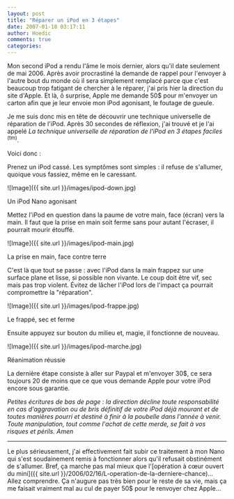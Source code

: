 ```yaml
---
layout: post
title: "Réparer un iPod en 3 étapes"
date: 2007-01-18 03:17:11
author: Hoedic
comments: true
categories: 
---
```



Mon second iPod a rendu l'âme le mois dernier, alors qu'il date seulement de mai 2006. Après avoir procrastiné la demande de rappel pour l'envoyer à l'autre bout du monde où il sera simplement remplacé parce que c'est beaucoup trop fatigant de chercher à le réparer, j'ai pris hier la direction du site d'Apple. Et là, ô surprise, Apple me demande 50$ pour m'envoyer un carton afin que je leur envoie mon iPod agonisant, le foutage de gueule.

Je me suis donc mis en tête de découvrir une technique universelle de réparation de l'iPod. Après 30 secondes de réflexion, j'ai trouvé et je l'ai appelé *La technique universelle de réparation de l'iPod en 3 étapes faciles* <sup>(tm)</sup>.

Voici donc :

Prenez un iPod cassé. Les symptômes sont simples : il refuse de s'allumer, quoique vous fassiez, même en le caressant.

![Image]({{ site.url }}/images/ipod-down.jpg)
<div class="photoattrib">Un iPod Nano agonisant</div>



Mettez l'iPod en question dans la paume de votre main, face (écran) vers la main. Il faut que la prise en main soit ferme sans pour autant l'écraser, il pourrait mourir étouffé.

![Image]({{ site.url }}/images/ipod-main.jpg)
<div class="photoattrib">La prise en main, face contre terre</div>



C'est là que tout se passe : avec l'iPod dans la main frappez sur une surface plane et lisse, si possible non vivante. Le coup doit être vif, sec mais pas trop violent. Évitez de lâcher l'iPod lors de l'impact ça pourrait compromettre la "réparation".

![Image]({{ site.url }}/images/ipod-frappe.jpg)
<div class="photoattrib">Le frappé, sec et ferme</div>



Ensuite appuyez sur bouton du milieu et, magie, il fonctionne de nouveau.

![Image]({{ site.url }}/images/ipod-marche.jpg)
<div class="photoattrib">Réanimation réussie</div>



La dernière étape consiste à aller sur Paypal et m'envoyer 30$, ce sera toujours 20 de moins que ce que vous demande Apple pour votre iPod encore sous garantie.

*Petites écritures de bas de page : la direction décline toute responsabilité en cas d'aggravation ou de bris définitif de votre iPod déjà mourant et de toutes manières pourri et destiné à finir à la poubelle dans l'année à venir. Toute manipulation, tout comme l'achat de cette merde, se fait à vos risques et périls. Amen*

***

Le plus sérieusement, j'ai effectivement fait subir ce traitement à mon Nano qui s'est soudainement remis à fonctionner alors qu'il refusait obstinément de s'allumer. Bref, ça marche pas mal mieux que l'[opération à c&#339;ur ouvert du mini]({{ site.url }}/2006/02/16/L-operation-de-la-derniere-chance)... Allez comprendre. Ça n'augure pas très bien pour le reste de sa vie, mais ça me faisait vraiment mal au cul de payer 50$ pour le renvoyer chez Apple...